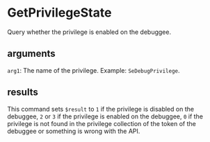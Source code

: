 # GetPrivilegeState

Query whether the privilege is enabled on the debuggee.

## arguments

`arg1`: The name of the privilege. Example: `SeDebugPrivilege`.

## results

This command sets `$result` to `1` if the privilege is disabled on the debuggee, `2` or `3` if the privilege is enabled on the debuggee, `0` if the privilege is not found in the privilege collection of the token of the debuggee or something is wrong with the API.
